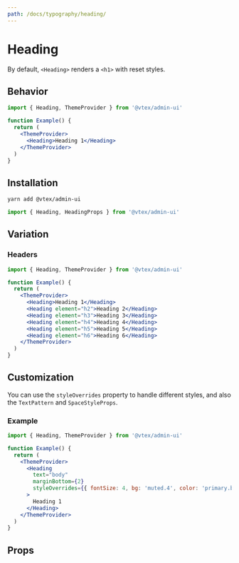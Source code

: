 ```yaml
---
path: /docs/typography/heading/
---
```


# Heading

By default, `<Heading>` renders a `<h1>` with reset styles.

## Behavior

```jsx
import { Heading, ThemeProvider } from '@vtex/admin-ui'

function Example() {
  return (
    <ThemeProvider>
      <Heading>Heading 1</Heading>
    </ThemeProvider>
  )
}
```

## Installation

```sh static
yarn add @vtex/admin-ui
```

```jsx static
import { Heading, HeadingProps } from '@vtex/admin-ui'
```

## Variation

### Headers

```jsx
import { Heading, ThemeProvider } from '@vtex/admin-ui'

function Example() {
  return (
    <ThemeProvider>
      <Heading>Heading 1</Heading>
      <Heading element="h2">Heading 2</Heading>
      <Heading element="h3">Heading 3</Heading>
      <Heading element="h4">Heading 4</Heading>
      <Heading element="h5">Heading 5</Heading>
      <Heading element="h6">Heading 6</Heading>
    </ThemeProvider>
  )
}
```

## Customization

You can use the `styleOverrides` property to handle different styles, and also the `TextPattern` and `SpaceStyleProps`.

### Example

```jsx
import { Heading, ThemeProvider } from '@vtex/admin-ui'

function Example() {
  return (
    <ThemeProvider>
      <Heading
        text="body"
        marginBottom={2}
        styleOverrides={{ fontSize: 4, bg: 'muted.4', color: 'primary.base' }}
      >
        Heading 1
      </Heading>
    </ThemeProvider>
  )
}
```

## Props

<proptypes heading="Heading" component="Heading"/>
